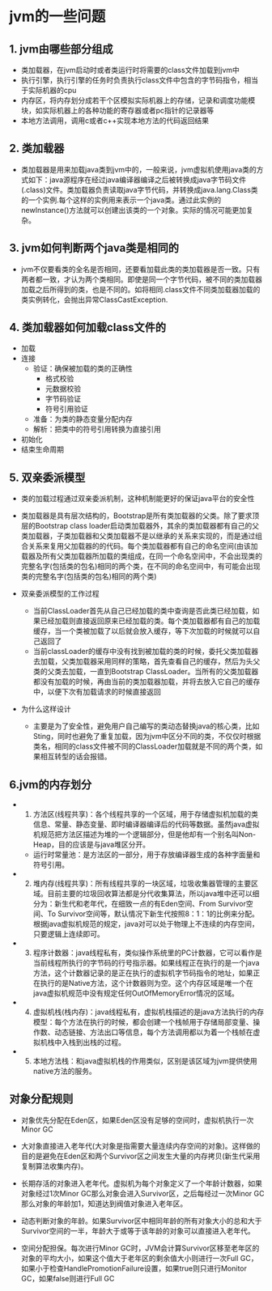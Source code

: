 # jvm的一些问题

## 1. jvm由哪些部分组成
- 类加载器，在jvm启动时或者类运行时将需要的class文件加载到jvm中
- 执行引擎，执行引擎的任务时负责执行class文件中包含的字节码指令，相当于实际机器的cpu
- 内存区，将内存划分成若干个区模拟实际机器上的存储，记录和调度功能模块，如实际机器上的各种功能的寄存器或者pc指针的记录器等
- 本地方法调用，调用c或者c++实现本地方法的代码返回结果

## 2. 类加载器  
- 类加载器是用来加载java类到jvm中的，一般来说，jvm虚拟机使用java类的方式如下：java源程序在经过java编译器编译之后被转换成java字节码文件(.class)文件。类加载器负责读取java字节代码，并转换成java.lang.Class类的一个实例.每个这样的实例用来表示一个java类。通过此实例的newInstance()方法就可以创建出该类的一个对象。实际的情况可能更加复杂。

## 3. jvm如何判断两个java类是相同的  
- jvm不仅要看类的全名是否相同，还要看加载此类的类加载器是否一致。只有两者都一致，才认为两个类相同。即使是同一个字节代码，被不同的类加载器加载之后所得到的类，也是不同的。如将相同.class文件不同类加载器加载的类实例转化，会抛出异常ClassCastException.

## 4. 类加载器如何加载class文件的
- 加载
- 连接
    - 验证：确保被加载的类的正确性
        - 格式校验
        - 元数据校验
        - 字节码验证
        - 符号引用验证
    - 准备：为类的静态变量分配内存
    - 解析：把类中的符号引用转换为直接引用
- 初始化
- 结束生命周期

## 5. 双亲委派模型  
- 类的加载过程通过双亲委派机制，这种机制能更好的保证java平台的安全性

- 类加载器是具有层次结构的，Bootstrap是所有类加载器的父类。除了要求顶层的Bootstrap class loader启动类加载器外，其余的类加载器都有自己的父类加载器，子类加载器和父类加载器不是以继承的关系来实现的，而是通过组合关系来复用父加载器的的代码。每个类加载器都有自己的命名空间(由该加载器及所有父类加载器所加载的类组成，在同一个命名空间中，不会出现类的完整名字(包括类的包名)相同的两个类，在不同的命名空间中，有可能会出现类的完整名字(包括类的包名)相同的两个类)

- 双亲委派模型的工作过程
    - 当前ClassLoader首先从自己已经加载的类中查询是否此类已经加载，如果已经加载则直接返回原来已经加载的类。每个类加载器都有自己的加载缓存，当一个类被加载了以后就会放入缓存，等下次加载的时候就可以自己返回了
    - 当前classLoader的缓存中没有找到被加载的类的时候，委托父类加载器去加载，父类加载器采用同样的策略，首先查看自己的缓存，然后为头父类的父类去加载，一直到Bootstrap ClassLoader。当所有的父类加载器都没有加载的时候，再由当前的类加载器加载，并将去放入它自己的缓存中，以便下次有加载请求的时候直接返回

- 为什么这样设计
    - 主要是为了安全性，避免用户自己编写的类动态替换java的核心类，比如Sting，同时也避免了重复加载，因为jvm中区分不同的类，不仅仅时根据类名，相同的class文件被不同的ClassLoader加载就是不同的两个类，如果相互转型的话会报错。


## 6.jvm的内存划分

- 1. 方法区(线程共享)：各个线程共享的一个区域，用于存储虚拟机加载的类信息、常量、静态变量、即时编译器编译后的代码等数据。虽然java虚拟机规范把方法区描述为堆的一个逻辑部分，但是他却有一个别名叫Non-Heap，目的应该是与java堆区分开。
    - 运行时常量池：是方法区的一部分，用于存放编译器生成的各种字面量和符号引用。

- 2. 堆内存(线程共享)：所有线程共享的一块区域，垃圾收集器管理的主要区域。目前主要的垃圾回收算法都是分代收集算法，所以java堆中还可以细分为：新生代和老年代，在细致一点的有Eden空间、From Survivor空间、To Survivor空间等，默认情况下新生代按照8：1：1的比例来分配。根据java虚拟机规范的规定，java对可以处于物理上不连续的内存空间，只要逻辑上连续即可。

- 3. 程序计数器：java线程私有，类似操作系统里的PC计数器，它可以看作是当前线程所执行的字节码的行号指示器。如果线程正在执行的是一个java方法，这个计数器记录的是正在执行的虚拟机字节码指令的地址，如果正在执行的是Native方法，这个计数器则为空。这个内存区域是唯一个在java虚拟机规范中没有规定任何OutOfMemoryError情况的区域。

- 4. 虚拟机栈(栈内存)：java线程私有，虚拟机栈描述的是java方法执行的内存模型：每个方法在执行的时候，都会创建一个栈帧用于存储局部变量、操作数、动态链接、方法出口等信息，每个方法调用都以为着一个栈帧在虚拟机栈中入栈到出栈的过程。

- 5. 本地方法栈：和java虚拟机栈的作用类似，区别是该区域为jvm提供使用native方法的服务。

## 对象分配规则
- 对象优先分配在Eden区，如果Eden区没有足够的空间时，虚拟机执行一次Minor GC

- 大对象直接进入老年代(大对象是指需要大量连续内存空间的对象)。这样做的目的是避免在Eden区和两个Survivor区之间发生大量的内存拷贝(新生代采用复制算法收集内存)。

- 长期存活的对象进入老年代。虚拟机为每个对象定义了一个年龄计数器，如果对象经过1次Minor GC那么对象会进入Survivor区，之后每经过一次Minor GC那么对象的年龄加1，知道达到阀值对象进入老年区。

- 动态判断对象的年龄。如果Survivor区中相同年龄的所有对象大小的总和大于Survivor空间的一半，年龄大于或等于该年龄的对象可以直接进入老年代。

- 空间分配担保。每次进行Minor GC时，JVM会计算Survivor区移至老年区的对象的平均大小，如果这个值大于老年区的剩余值大小则进行一次Full GC，如果小于检查HandlePromotionFailure设置，如果true则只进行Monitor GC，如果false则进行Full GC